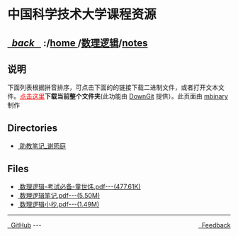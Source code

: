 
<!--
<head>
    <meta http-equiv="content-type" content="text/html; charset=utf-8">
    <title> 中国科学技术大学课程资源</title>
</head>
-->
# 中国科学技术大学课程资源

<div>
  <h2>
    <a href="../index.html">&nbsp;&nbsp;<i class="fa fa-level-up">back </i>&nbsp;&nbsp;</a>
    :/<a href="../../index.html">home <i class="fa fa-home"></i></a>/<a href="../index.html">数理逻辑</a>/<a href="index.html">notes</a>
  </h2>
</div>

## 说明
下面列表根据拼音排序，可点击下面的的链接下载二进制文件，或者打开文本文件。<a href="http://downgit.zhoudaxiaa.com/#/home?url=https://github.com/USTC-Resource/USTC-Course/tree/master/数理逻辑/notes" style="color:red;text-decoration:underline;" target="_black">点击这里</a>**下载当前整个文件夹**(此功能由 [DownGit](http://downgit.zhoudaxiaa.com) 提供）。此页面由 [mbinary](https://mbinary.xyz) 制作

## Directories
<ul><li><a href="助教笔记_谢筠庭/index.html"><i class="fa fa-folder"></i>&nbsp;助教笔记_谢筠庭</a></li></ul>

## Files
<ul><li><a href="https://raw.githubusercontent.com/USTC-Resource/USTC-Course/master/数理逻辑/notes/数理逻辑-考试必备-童世炜.pdf"><i class="fa fa-file-pdf-o"></i>&nbsp;数理逻辑-考试必备-童世炜.pdf---(477.61K)</a></li>
<li><a href="https://raw.githubusercontent.com/USTC-Resource/USTC-Course/master/数理逻辑/notes/数理逻辑笔记.pdf"><i class="fa fa-file-pdf-o"></i>&nbsp;数理逻辑笔记.pdf---(5.50M)</a></li>
<li><a href="https://raw.githubusercontent.com/USTC-Resource/USTC-Course/master/数理逻辑/notes/数理逻辑小抄.pdf"><i class="fa fa-file-pdf-o"></i>&nbsp;数理逻辑小抄.pdf---(1.49M)</a></li></ul>

---
<div style="text-decration:underline;display:inline">
  <a href="https://github.com/USTC-Resource/USTC-Course.git" target="_blank" rel="external"><i class="fa fa-github"></i>&nbsp; GitHub</a>
  <a href="mailto:&#122;huheqin1@gmail?subject=反馈与建议" style="float:right" target="_blank" rel="external"><i class="fa fa-envelope"></i>&nbsp; Feedback</a>
</div>
---



